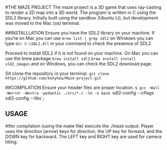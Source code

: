 #THE MAZE PROJECT
The maze project is a 3D game that uses ray-casting to render a 2D map into a 3D world. The program is written in C using the SDL2 library. Initially built using the sandbox (Ubuntu Lt), but development was moved to the Mac (os) terminal.

##INSTALLLATION
Ensure you have the SDL2 library on your machine. If you’re on Mac you can use `brew list | grep sdl2` on Windows you can type `dir C:\SDL2.dll` in your command to check the presence of SDL2.

Proceed to install SDL2 if it is not found on your machine. On Mac you can use the brew package `brew install sdl2` `brew install install sld2_images` and on Windows, you can check the SDL2 download page.

Git clone the repository in your terminal.
`git clone https://github.com/konyhea/Maze-project.git`

##COMPILATION
Ensure your header files are proper location.
`$ gcc -Wall -Werror -Wextra -pedantic ./src/*.c -lm -o maze `sdl2-config --cflags` `sdl2-config --libs`;

## USAGE
After compilation (using the make file) execute the ./maze output.
Player uses the direction (arrow) keys for direction, the UP key for forward, and the DOWN key for backward. The LEFT key and RIGHT key are used for camera titling.

